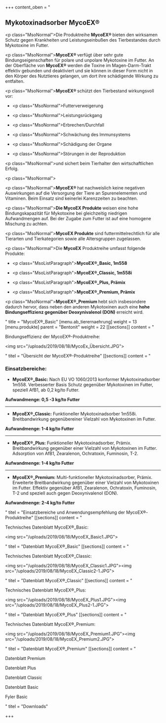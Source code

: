 +++
content_oben = "<h2><strong>Mykotoxinadsorber MycoEX®</strong></h2><p class=\"MsoNormal\">Die Produktreihe <strong>MycoEX® </strong>bieten den wirksamen Schutz gegen Krankheiten und Leistungseinbußen des Tierbestandes durch Mykotoxine im Futter.</p><p class=\"MsoNormal\"><strong>MycoEX® </strong>verfügt über sehr gute Bindungseigenschaften für polare und unpolare Mykotoxine im Futter. An der Oberfläche von <strong>MycoEX® </strong>werden die Toxine im Magen-Darm-Trakt effektiv gebunden und deaktiviert und sie können in dieser Form nicht in den Körper des Nutztieres gelangen, um dort ihre schädigende Wirkung zu entfalten.</p><p></p><p class=\"MsoNormal\"><strong>MycoEX® </strong>schützt den Tierbestand wirkungsvoll vor:</p><ul><li><p class=\"MsoNormal\">Futterverweigerung</p></li><li><p class=\"MsoNormal\">Leistungsrückgang</p></li><li><p class=\"MsoNormal\">Erbrechen/Durchfall</p></li><li><p class=\"MsoNormal\">Schwächung des Immunsystems</p></li><li><p class=\"MsoNormal\">Schädigung der Organe</p></li><li><p class=\"MsoNormal\">Störungen in der Reproduktion</p></li></ul><p class=\"MsoNormal\">und sichert beim Tierhalter den wirtschaftlichen Erfolg.</p><p class=\"MsoNormal\"></p><p class=\"MsoNormal\"><strong>MycoEX® </strong>hat nachweislich keine negativen Auswirkungen auf die Versorgung der Tiere an Spurenelementen und Vitaminen. Beim Einsatz<strong> </strong>sind keinerlei Karenzzeiten zu beachten.</p><p class=\"MsoNormal\"><strong>Die MycoEX Produkte </strong>weisen eine hohe Bindungskapazität für Mykotoxine bei gleichzeitig niedrigen Aufwandmengen auf. Bei der Zugabe zum Futter ist auf eine homogene Mischung zu achten.</p><p class=\"MsoNormal\"><strong>MycoEX Produkte</strong> sind futtermittelrechtlich für alle Tierarten und Tierkategorien sowie alle Altersgruppen zugelassen.</p><p class=\"MsoNormal\">Die <strong>MycoEX</strong> Produktreihe umfasst folgende Produkte:</p><ul><li><p class=\"MsoListParagraph\"><strong>MycoEX®_Basic, 1m558</strong></p></li><li><p class=\"MsoListParagraph\"><strong>MycoEX®_Classic, 1m558i</strong></p></li><li><p class=\"MsoListParagraph\"><strong>MycoEX®_Plus, Prämix</strong></p></li><li><p class=\"MsoListParagraph\"><strong>MycoEX®_Premium, Prämix</strong></p></li></ul><p class=\"MsoNormal\"><strong>MycoEX®_Premium </strong>hebt sich insbesondere dadurch hervor, dass neben den anderen Mykotoxinen auch eine <strong>hohe Bindungseffizienz gegenüber Deoxynivalenol (DON)</strong> erreicht wird.</p>"
title = "MycoEX®_Basic"
[menu.ab_tierernaehrung]
weight = 13
[menu.produkte]
parent = "Bentonit"
weight = 22
[[sections]]
content = "<p>Bindungseffizienz der MycoEX®-Produktreihe:</p><p><img src=\"/uploads/2019/08/18/MycoEx_Übersicht.JPG\"></p>"
titel = "Übersicht der MycoEX®-Produktreihe"
[[sections]]
content = "<h3>Einsatzbereiche:</h3><ul><li><p><strong>MycoEX®_Basic:</strong> Nach EU VO 1060/2013 konformer Mykotoxinadsorber 1m558. Verbesserter Basis Schutz gegenüber Mykotoxinen im Futter, speziell AfB1, ab 0,2 kg/to Futter.</p></li></ul><p><strong>Aufwandmenge: 0,5 -3 kg/to Futter</strong></p><hr><ul><li><p><strong>MycoEX®_Classic:</strong> Funktioneller Mykotoxinadsorber 1m558i. Breitbandwirkung gegenübereiner Vielzahl von Mykotoxinen im Futter.</p></li></ul><p><strong>Aufwandmenge: 1-4 kg/to Futter</strong></p><hr><ul><li><p><strong>MycoEX®_Plus:</strong> Funktioneller Mykotoxinadsorber, Prämix. Breitbandwirkung gegenüber einer Vielzahl von Mykotoxinen im Futter. Adsorption von AfB1, Zearalenon, Ochratoxin, Fuminosin, T-2.</p></li></ul><p><strong>Aufwandmenge: 1-4 kg/to Futter</strong></p><hr><ul><li><p><strong>MycoEX®_Premium:</strong> Multi-funktioneller Mykotoxinadsorber, Prämix. Erweiterte Breitbandwirkung gegenüber einer Vielzahl von Mykotoxinen im Futter. Effektiv gegenüber AfB1, Zearalenon, Ochratoxin, Fuminosin, T-2 und speziell auch gegen Deoxynivalenol (DON).</p></li></ul><p><strong>Aufwandmenge: 2-4 kg/to Futter</strong></p>"
titel = "Einsatzbereiche und Anwendungsempfehlung der MycoEX®-Produktreihe"
[[sections]]
content = "<p>Technisches Datenblatt MycoEX®_Basic:</p><p><img src=\"/uploads/2019/08/18/MycoEX_Basic1.JPG\"></p>"
titel = "Datenblatt MycoEX®_Basic"
[[sections]]
content = "<p>Technisches Datenblatt MycoEX®_Classic:</p><p><img src=\"/uploads/2019/08/18/MycoEX_Classic1.JPG\"><img src=\"/uploads/2019/08/18/MycoEX_Classic2-1.JPG\"></p>"
titel = "Datenblatt MycoEX®_Classic"
[[sections]]
content = "<p>Technisches Datenblatt MycoEX®_Plus:</p><p><img src=\"/uploads/2019/08/18/MycoEX_Plus1.JPG\"><img src=\"/uploads/2019/08/18/MycoEX_Plus2-1.JPG\"></p>"
titel = "Datenblatt MycoEX®_Plus"
[[sections]]
content = "<p>Technisches Datenblatt MycoEX®_Premium:</p><p><img src=\"/uploads/2019/08/18/MycoEX_Premium1.JPG\"><img src=\"/uploads/2019/08/18/MycoEX_Premium2.JPG\"></p>"
titel = "Datenblatt MycoEX®_Premium"
[[sections]]
content = "<p>Datenblatt Premium</p><p>Datenblatt Plus</p><p>Datenblatt Classic</p><p>Datenblatt Basic</p><p>Fyler Basic</p>"
titel = "Downloads"

+++
